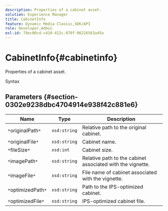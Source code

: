 ```yaml
---
description: Properties of a cabinet asset.
solution: Experience Manager
title: CabinetInfo
feature: Dynamic Media Classic,SDK/API
role: Developer,Admin
exl-id: 78ec00cd-c410-412c-970f-96226563a45a
---
```

# CabinetInfo{#cabinetinfo}

Properties of a cabinet asset.

 Syntax 

## Parameters {#section-0302e9238dbc4704914e938f42c881e6}

|  Name  | Type  | Description  |
|---|---|---|
|  `*`originalPath`*`  | `xsd:string`  | Relative path to the original cabinet.  |
|  `*`originalFile`*`  | `xsd:string`  | Cabinet name.  |
|  `*`fileSize`*`  | `xsd:int`  | Cabinet size.  |
|  `*`imagePath`*`  | `xsd:string`  | Relative path to the cabinet associated with the vignette.  |
|  `*`imageFile`*`  | `xsd:string`  | File name of cabinet associated with the vignette.  |
|  `*`optimizedPath`*`  | `xsd:string`  | Path to the IPS-optimized cabinet.  |
|  `*`optimizedFile`*`  | `xsd:string`  | IPS-optimized cabinet file.  |
